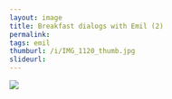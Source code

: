 ```yaml
---
layout: image
title: Breakfast dialogs with Emil (2)
permalink: 
tags: emil
thumburl: /i/IMG_1120_thumb.jpg
slideurl: 
---
```


![]({{site.url}}/i/IMG_1120_thumb.jpg)


